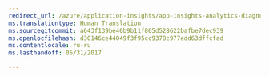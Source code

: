 ```yaml
---
redirect_url: /azure/application-insights/app-insights-analytics-diagnostics
ms.translationtype: Human Translation
ms.sourcegitcommit: a643f139be40b9b11f865d528622bafbe7dec939
ms.openlocfilehash: d30146ce44049f3f95cc9378c977edd63dffcfad
ms.contentlocale: ru-ru
ms.lasthandoff: 05/31/2017

---
```


